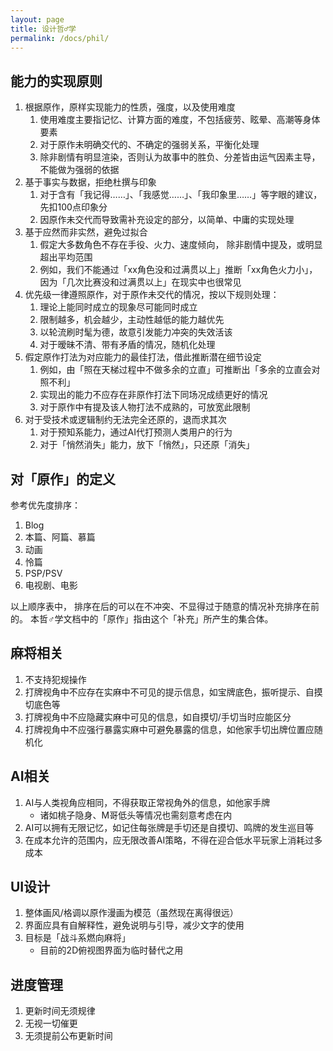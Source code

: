 ```yaml
---
layout: page
title: 设计哲♂学
permalink: /docs/phil/
---
```


## 能力的实现原则

1. 根据原作，原样实现能力的性质，强度，以及使用难度
	1. 使用难度主要指记忆、计算方面的难度，不包括疲劳、眩晕、高潮等身体要素
	1. 对于原作未明确交代的、不确定的强弱关系，平衡化处理
    1. 除非剧情有明显渲染，否则认为故事中的胜负、分差皆由运气因素主导，
       不能做为强弱的依据
1. 基于事实与数据，拒绝杜撰与印象
    1. 对于含有「我记得……」、「我感觉……」、「我印象里……」等字眼的建议，
       先扣100点印象分
	1. 因原作未交代而导致需补充设定的部分，以简单、中庸的实现处理
1. 基于应然而非实然，避免过拟合
	1. 假定大多数角色不存在手役、火力、速度倾向，
	   除非剧情中提及，或明显超出平均范围
    1. 例如，我们不能通过「xx角色没和过满贯以上」推断「xx角色火力小」，
       因为「几次比赛没和过满贯以上」在现实中也很常见
1. 优先级一律遵照原作，对于原作未交代的情况，按以下规则处理：
    1. 理论上能同时成立的现象尽可能同时成立
    1. 限制越多，机会越少，主动性越低的能力越优先
	1. 以轮流刷时髦为德，故意引发能力冲突的失效活该
    1. 对于暧昧不清、带有矛盾的情况，随机化处理
1. 假定原作打法为对应能力的最佳打法，借此推断潜在细节设定
    1. 例如，由「照在天梯过程中不做多余的立直」可推断出「多余的立直会对照不利」
    1. 实现出的能力不应存在非原作打法下同场况成绩更好的情况
    1. 对于原作中有提及该人物打法不成熟的，可放宽此限制
1. 对于受技术或逻辑制约无法完全还原的，退而求其次
    1. 对于预知系能力，通过AI代打预测人类用户的行为
    1. 对于「悄然消失」能力，放下「悄然」，只还原「消失」

## 对「原作」的定义

参考优先度排序：

1. Blog
2. 本篇、阿篇、慕篇
3. 动画
4. 怜篇
5. PSP/PSV
6. 电视剧、电影

以上顺序表中，
排序在后的可以在不冲突、不显得过于随意的情况补充排序在前的。
本哲♂学文档中的「原作」指由这个「补充」所产生的集合体。

## 麻将相关

1. 不支持犯规操作
1. 打牌视角中不应存在实麻中不可见的提示信息，如宝牌底色，振听提示、自摸切底色等
1. 打牌视角中不应隐藏实麻中可见的信息，如自摸切/手切当时应能区分
1. 打牌视角中不应强行暴露实麻中可避免暴露的信息，如他家手切出牌位置应随机化

## AI相关

1. AI与人类视角应相同，不得获取正常视角外的信息，如他家手牌
    - 诸如桃子隐身、M哥低头等情况也需刻意考虑在内
1. AI可以拥有无限记忆，如记住每张牌是手切还是自摸切、鸣牌的发生巡目等
1. 在成本允许的范围内，应无限改善AI策略，不得在迎合低水平玩家上消耗过多成本

## UI设计

1. 整体画风/格调以原作漫画为模范（虽然现在离得很远）
1. 界面应具有自解释性，避免说明与引导，减少文字的使用
1. 目标是「战斗系燃向麻将」
    - 目前的2D俯视图界面为临时替代之用

## 进度管理

1. 更新时间无须规律
1. 无视一切催更
1. 无须提前公布更新时间

